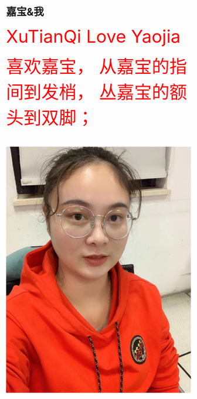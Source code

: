 # 嘉宝&我
<html>
<head>
<p><font size="9" color="red" >
XuTianQi Love  Yaojia
<body  background="love.jpg">
<p>
<font size="18" color="red" >
喜欢嘉宝，
从嘉宝的指间到发梢，
丛嘉宝的额头到双脚；</font> </p>
<p> 
<img src="jiabao.jpg"> </p>
</body>
</html>


